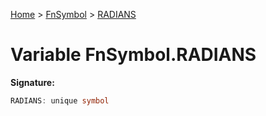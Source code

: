 [Home](../../../index.md) &gt; [FnSymbol](../../fnsymbol.md) &gt; [RADIANS](./radians.md)

# Variable FnSymbol.RADIANS


<b>Signature:</b>

```typescript
RADIANS: unique symbol
```
